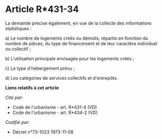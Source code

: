 # Article R*431-34

La demande précise également, en vue de la collecte des informations statistiques :

a) Le nombre de logements créés ou démolis, répartis en fonction du nombre de pièces, du type de financement et de leur
caractère individuel ou collectif ;

b) L'utilisation principale envisagée pour les logements créés ;

c) Le type d'hébergement prévu ;

d) Les catégories de services collectifs et d'entrepôts.

**Liens relatifs à cet article**

_Cité par_:

  - Code de l'urbanisme - art. R*431-4 (VD)
  - Code de l'urbanisme - art. R*434-2 (VD)

_Codifié par_:

  - Décret n°73-1023 1973-11-08
